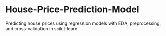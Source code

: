 # House-Price-Prediction-Model
Predicting house prices using regression models with EDA, preprocessing, and cross-validation in scikit-learn.
